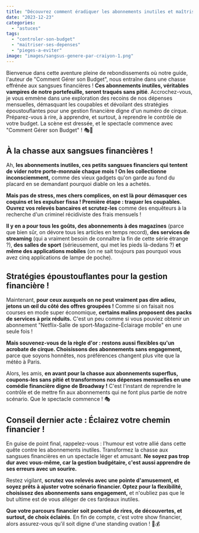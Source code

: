 ```yaml
---
title: "Découvrez comment éradiquer les abonnements inutiles et maîtriser votre budget !"
date: "2023-12-23"
categories: 
  - "astuces"
tags: 
  - "controler-son-budget"
  - "maitriser-ses-depenses"
  - "pieges-a-eviter"
image: "images/sangsus-genere-par-craiyon-1.png"
---
```


Bienvenue dans cette aventure pleine de rebondissements où notre guide, l'auteur de "Comment Gérer son Budget", nous entraîne dans une chasse effrénée aux sangsues financières ! **Ces abonnements inutiles, véritables vampires de notre portefeuille, seront traqués sans pitié**. Accrochez-vous, je vous emmène dans une exploration des recoins de nos dépenses mensuelles, démasquant les coupables et dévoilant des stratégies époustouflantes pour une gestion financière digne d'un numéro de cirque. Préparez-vous à rire, à apprendre, et surtout, à reprendre le contrôle de votre budget. La scène est dressée, et le spectacle commence avec "Comment Gérer son Budget" ! 🎭💸

## **À la chasse aux sangsues financières !**

Ah, **les abonnements inutiles, ces petits sangsues financiers qui tentent de vider notre porte-monnaie chaque mois ! On les collectionne inconsciemment,** comme des vieux gadgets qu'on garde au fond du placard en se demandant pourquoi diable on les a achetés.

**Mais pas de stress, mes chers complices, on est là pour démasquer ces coquins et les expulser fissa ! Première étape : traquer les coupables. Ouvrez vos relevés bancaires et scrutez-les** comme des enquêteurs à la recherche d'un criminel récidiviste des frais mensuels !

**Il y en a pour tous les goûts, des abonnements à des magazines** (parce que bien sûr, on dévore tous les articles en temps record), **des services de streaming** (qui a vraiment besoin de connaître la fin de cette série étrange ?), **des salles de sport** (sérieusement, qui met les pieds là-dedans ?) **et même des applications mobiles** (on ne sait toujours pas pourquoi vous avez cinq applications de lampe de poche).

## **Stratégies époustouflantes pour la gestion financière !**

Maintenant, **pour ceux auxquels on ne peut vraiment pas dire adieu, jetons un œil du côté des offres groupées !** Comme si on faisait nos courses en mode super économique, **certains malins proposent des packs de services à prix réduits.** C'est un peu comme si vous pouviez obtenir un abonnement "Netflix-Salle de sport-Magazine-Éclairage mobile" en une seule fois !

**Mais souvenez-vous de la règle d'or : restons aussi flexibles qu'un acrobate de cirque. Choisissons des abonnements sans engagement,** parce que soyons honnêtes, nos préférences changent plus vite que la météo à Paris.

Alors, les amis, **en avant pour la chasse aux abonnements superflus, coupons-les sans pitié et transformons nos dépenses mensuelles en une comédie financière digne de Broadway !** C'est l'instant de reprendre le contrôle et de mettre fin aux abonnements qui ne font plus partie de notre scénario. Que le spectacle commence ! 🎭

## **Conseil dernier acte : Éclairez votre chemin financier !**

En guise de point final, rappelez-vous : l'humour est votre allié dans cette quête contre les abonnements inutiles. Transformez la chasse aux sangsues financières en un spectacle léger et amusant. **Ne soyez pas trop dur avec vous-même, car la gestion budgétaire, c'est aussi apprendre de ses erreurs avec un sourire.**

Restez vigilant, **scrutez vos relevés avec une pointe d'amusement, et soyez prêts à ajuster votre scénario financier. Optez pour la flexibilité, choisissez des abonnements sans engagement,** et n'oubliez pas que le but ultime est de vous alléger de ces fardeaux inutiles.

**Que votre parcours financier soit ponctué de rires, de découvertes, et surtout, de choix éclairés**. En fin de compte, c'est votre show financier, alors assurez-vous qu'il soit digne d'une standing ovation ! 🌟💰
